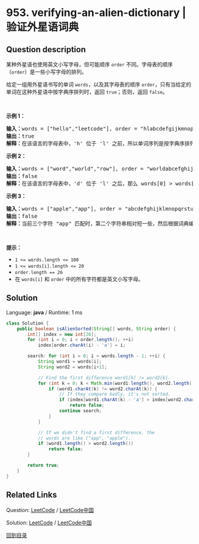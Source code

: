 ﻿# 953. verifying-an-alien-dictionary | 验证外星语词典

## Question description

<!--If you want to use the English description, use <p>In an alien language, surprisingly, they also use English lowercase letters, but possibly in a different <code>order</code>. The <code>order</code> of the alphabet is some permutation of lowercase letters.</p>

<p>Given a sequence of <code>words</code> written in the alien language, and the <code>order</code> of the alphabet, return <code>true</code> if and only if the given <code>words</code> are sorted lexicographically in this alien language.</p>

<p>&nbsp;</p>
<p><strong>Example 1:</strong></p>

<pre>
<strong>Input:</strong> words = [&quot;hello&quot;,&quot;leetcode&quot;], order = &quot;hlabcdefgijkmnopqrstuvwxyz&quot;
<strong>Output:</strong> true
<strong>Explanation: </strong>As &#39;h&#39; comes before &#39;l&#39; in this language, then the sequence is sorted.
</pre>

<p><strong>Example 2:</strong></p>

<pre>
<strong>Input:</strong> words = [&quot;word&quot;,&quot;world&quot;,&quot;row&quot;], order = &quot;worldabcefghijkmnpqstuvxyz&quot;
<strong>Output:</strong> false
<strong>Explanation: </strong>As &#39;d&#39; comes after &#39;l&#39; in this language, then words[0] &gt; words[1], hence the sequence is unsorted.
</pre>

<p><strong>Example 3:</strong></p>

<pre>
<strong>Input:</strong> words = [&quot;apple&quot;,&quot;app&quot;], order = &quot;abcdefghijklmnopqrstuvwxyz&quot;
<strong>Output:</strong> false
<strong>Explanation: </strong>The first three characters &quot;app&quot; match, and the second string is shorter (in size.) According to lexicographical rules &quot;apple&quot; &gt; &quot;app&quot;, because &#39;l&#39; &gt; &#39;&empty;&#39;, where &#39;&empty;&#39; is defined as the blank character which is less than any other character (<a href="https://en.wikipedia.org/wiki/Lexicographical_order" target="_blank">More info</a>).
</pre>

<p>&nbsp;</p>
<p><strong>Constraints:</strong></p>

<ul>
	<li><code>1 &lt;= words.length &lt;= 100</code></li>
	<li><code>1 &lt;= words[i].length &lt;= 20</code></li>
	<li><code>order.length == 26</code></li>
	<li>All characters in <code>words[i]</code> and <code>order</code> are English lowercase letters.</li>
</ul>
 instead-->
<p>某种外星语也使用英文小写字母，但可能顺序 <code>order</code> 不同。字母表的顺序（<code>order</code>）是一些小写字母的排列。</p>

<p>给定一组用外星语书写的单词 <code>words</code>，以及其字母表的顺序 <code>order</code>，只有当给定的单词在这种外星语中按字典序排列时，返回 <code>true</code>；否则，返回 <code>false</code>。</p>

<p> </p>

<p><strong>示例 1：</strong></p>

<pre>
<strong>输入：</strong>words = ["hello","leetcode"], order = "hlabcdefgijkmnopqrstuvwxyz"
<strong>输出：</strong>true
<strong>解释：</strong>在该语言的字母表中，'h' 位于 'l' 之前，所以单词序列是按字典序排列的。</pre>

<p><strong>示例 2：</strong></p>

<pre>
<strong>输入：</strong>words = ["word","world","row"], order = "worldabcefghijkmnpqstuvxyz"
<strong>输出：</strong>false
<strong>解释：</strong>在该语言的字母表中，'d' 位于 'l' 之后，那么 words[0] > words[1]，因此单词序列不是按字典序排列的。</pre>

<p><strong>示例 3：</strong></p>

<pre>
<strong>输入：</strong>words = ["apple","app"], order = "abcdefghijklmnopqrstuvwxyz"
<strong>输出：</strong>false
<strong>解释：</strong>当前三个字符 "app" 匹配时，第二个字符串相对短一些，然后根据词典编纂规则 "apple" > "app"，因为 'l' > '∅'，其中 '∅' 是空白字符，定义为比任何其他字符都小（<a href="https://baike.baidu.com/item/%E5%AD%97%E5%85%B8%E5%BA%8F" target="_blank">更多信息</a>）。
</pre>

<p> </p>

<p><strong>提示：</strong></p>

<ul>
	<li><code>1 <= words.length <= 100</code></li>
	<li><code>1 <= words[i].length <= 20</code></li>
	<li><code>order.length == 26</code></li>
	<li>在 <code>words[i]</code> 和 <code>order</code> 中的所有字符都是英文小写字母。</li>
</ul>




## Solution

Language: **java**  /  Runtime: 1 ms

```java
class Solution {
    public boolean isAlienSorted(String[] words, String order) {
        int[] index = new int[26];
        for (int i = 0; i < order.length(); ++i)
            index[order.charAt(i) - 'a'] = i;

        search: for (int i = 0; i < words.length - 1; ++i) {
            String word1 = words[i];
            String word2 = words[i+1];

            // Find the first difference word1[k] != word2[k].
            for (int k = 0; k < Math.min(word1.length(), word2.length()); ++k) {
                if (word1.charAt(k) != word2.charAt(k)) {
                    // If they compare badly, it's not sorted.
                    if (index[word1.charAt(k) - 'a'] > index[word2.charAt(k) - 'a'])
                        return false;
                    continue search;
                }
            }

            // If we didn't find a first difference, the
            // words are like ("app", "apple").
            if (word1.length() > word2.length())
                return false;
        }

        return true;
    }
}


```



## Related Links

Question: [LeetCode](https://leetcode.com/problems/verifying-an-alien-dictionary/description/)  /  [LeetCode中国](https://leetcode-cn.com/problems/verifying-an-alien-dictionary/description/)

Solution: [LeetCode](https://leetcode.com/articles/verifying-an-alien-dictionary/)  /  [LeetCode中国](https://leetcode-cn.com/articles/verifying-an-alien-dictionary/)

[回到目录](../README.md)
